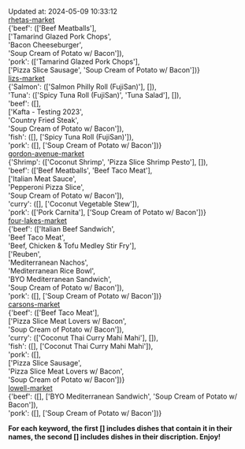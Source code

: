 Updated at: 2024-05-09 10:33:12  
[rhetas-market](https://wisc-housingdining.nutrislice.com/menu/rhetas-market/dinner/2024-05-09)  
{'beef': (['Beef Meatballs'],  
          ['Tamarind Glazed Pork Chops',  
           'Bacon Cheeseburger',  
           'Soup Cream of Potato w/ Bacon']),  
 'pork': (['Tamarind Glazed Pork Chops'],  
          ['Pizza Slice Sausage', 'Soup Cream of Potato w/ Bacon'])}  
[lizs-market](https://wisc-housingdining.nutrislice.com/menu/lizs-market/dinner/2024-05-09)  
{'Salmon': (['Salmon Philly Roll (FujiSan)'], []),  
 'Tuna': (['Spicy Tuna Roll (FujiSan)', 'Tuna Salad'], []),  
 'beef': ([],  
          ['Kafta - Testing 2023',  
           'Country Fried Steak',  
           'Soup Cream of Potato w/ Bacon']),  
 'fish': ([], ['Spicy Tuna Roll (FujiSan)']),  
 'pork': ([], ['Soup Cream of Potato w/ Bacon'])}  
[gordon-avenue-market](https://wisc-housingdining.nutrislice.com/menu/gordon-avenue-market/dinner/2024-05-09)  
{'Shrimp': (['Coconut Shrimp', 'Pizza Slice Shrimp Pesto'], []),  
 'beef': (['Beef Meatballs', 'Beef Taco Meat'],  
          ['Italian Meat Sauce',  
           'Pepperoni Pizza Slice',  
           'Soup Cream of Potato w/ Bacon']),  
 'curry': ([], ['Coconut Vegetable Stew']),  
 'pork': (['Pork Carnita'], ['Soup Cream of Potato w/ Bacon'])}  
[four-lakes-market](https://wisc-housingdining.nutrislice.com/menu/four-lakes-market/dinner/2024-05-09)  
{'beef': (['Italian Beef Sandwich',  
           'Beef Taco Meat',  
           'Beef, Chicken & Tofu Medley Stir Fry'],  
          ['Reuben',  
           'Mediterranean Nachos',  
           'Mediterranean Rice Bowl',  
           'BYO Mediterranean Sandwich',  
           'Soup Cream of Potato w/ Bacon']),  
 'pork': ([], ['Soup Cream of Potato w/ Bacon'])}  
[carsons-market](https://wisc-housingdining.nutrislice.com/menu/carsons-market/dinner/2024-05-09)  
{'beef': (['Beef Taco Meat'],  
          ['Pizza Slice Meat Lovers w/ Bacon',  
           'Soup Cream of Potato w/ Bacon']),  
 'curry': (['Coconut Thai Curry Mahi Mahi'], []),  
 'fish': ([], ['Coconut Thai Curry Mahi Mahi']),  
 'pork': ([],  
          ['Pizza Slice Sausage',  
           'Pizza Slice Meat Lovers w/ Bacon',  
           'Soup Cream of Potato w/ Bacon'])}  
[lowell-market](https://wisc-housingdining.nutrislice.com/menu/lowell-market/dinner/2024-05-09)  
{'beef': ([], ['BYO Mediterranean Sandwich', 'Soup Cream of Potato w/ Bacon']),  
 'pork': ([], ['Soup Cream of Potato w/ Bacon'])}  
  
**For each keyword, the first [] includes dishes that contain it in their names, the second [] includes dishes in their discription. Enjoy!**  
